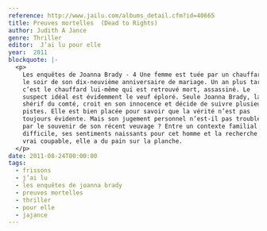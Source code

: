 ```yaml
---
reference: http://www.jailu.com/albums_detail.cfm?id=40665
title: Preuves mortelles  (Dead to Rights)
author: Judith A Jance
genre: Thriller
editor:  J’ai lu pour elle
year:  2011
blockquote: |-
  <p>
    Les enquêtes de Joanna Brady - 4 Une femme est tuée par un chauffard
    le soir de son dix-neuvième anniversaire de mariage. Un an plus tard,
    c’est le chauffard lui-même qui est retrouvé mort, assassiné. Le
    suspect idéal est évidemment le veuf éploré. Seule Joanna Brady, la
    shérif du comté, croit en son innocence et décide de suivre plusieurs
    pistes. Elle est bien placée pour savoir que la vérité n’est pas
    toujours évidente. Mais son jugement personnel n’est-il pas troublé
    par le souvenir de son récent veuvage ? Entre un contexte familial
    difficile, ses sentiments naissants pour cet homme et la recherche du
    vrai coupable, elle a du pain sur la planche.
  </p>
date: 2011-08-24T00:00:00
tags:
  - frissons
  - j’ai lu
  - les enquêtes de joanna brady
  - preuves mortelles
  - thriller
  - pour elle
  - jajance
---
```

